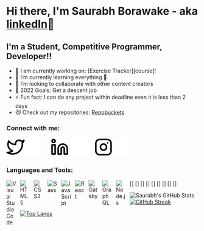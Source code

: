 # Hi there, I'm Saurabh Borawake - aka [linkedIn](https://www.linkedin.com/in/saurabh-borawake-75441a192/)👋 

## I'm a Student, Competitive Programmer, Developer!!

- 🔭 I am currently working on: [Exercise Tracker][course]!
- 🌱 I’m currently learning everything 🤣
- 👯 I’m looking to collaborate with other content creators
- 🥅 2022 Goals: Get a descent job
- ⚡ Fun fact: I can do any project within deadline even it is less than 2 days
- 😻 Check out my repositories: [Repobuckets](https://github.com/saurabh200014?tab=repositories)

### Connect with me:

[![website](./img/twitter-light.svg)](https://twitter.com/ImSaurabh5128)
[![website](./img/twitter-dark.svg)](https://twitter.com/ImSaurabh5128)
&nbsp;&nbsp;
[![website](./img/linkedin-light.svg)](https://www.linkedin.com/in/saurabh-borawake-75441a192/)
[![website](./img/linkedin-dark.svg)](https://www.linkedin.com/in/saurabh-borawake-75441a192/)
&nbsp;&nbsp;
[![website](./img/instagram-light.svg)](https://www.instagram.com/borawake_saurabh/)
[![website](./img/instagram-dark.svg)](https://www.instagram.com/borawake_saurabh/)

### Languages and Tools:

[<img align="left" alt="Visual Studio Code" width="26px" src="https://cdn.jsdelivr.net/gh/devicons/devicon/icons/vscode/vscode-original.svg" style="padding-right:10px;" />]
[<img align="left" alt="HTML5" width="26px" src="https://cdn.jsdelivr.net/gh/devicons/devicon/icons/html5/html5-original.svg" style="padding-right:10px;" />]
[<img align="left" alt="CSS3" width="26px" src="https://cdn.jsdelivr.net/gh/devicons/devicon/icons/css3/css3-original.svg" style="padding-right:10px;" />]
[<img align="left" alt="Sass" width="26px" src="https://cdn.jsdelivr.net/gh/devicons/devicon/icons/sass/sass-original.svg" style="padding-right:10px;" />]
[<img align="left" alt="JavaScript" width="26px" src="https://cdn.jsdelivr.net/gh/devicons/devicon/icons/javascript/javascript-original.svg" style="padding-right:10px;" />]
[<img align="left" alt="React" width="26px" src="https://cdn.jsdelivr.net/gh/devicons/devicon/icons/react/react-original.svg" style="padding-right:10px;" />]
[<img align="left" alt="Gatsby" width="26px" src="https://cdn.jsdelivr.net/gh/devicons/devicon/icons/gatsby/gatsby-original.svg" style="padding-right:10px;" />]
[<img align="left" alt="GraphQL" width="26px" src="https://cdn.jsdelivr.net/gh/devicons/devicon/icons/graphql/graphql-plain.svg" style="padding-right:10px;" />]
[<img align="left" alt="Node.js" width="26px" src="https://cdn.jsdelivr.net/gh/devicons/devicon/icons/nodejs/nodejs-original.svg" style="padding-right:10px;" />]




  <img align="left" alt="Saurabh's GitHub Stats" src="https://github-readme-stats.vercel.app/api?username=saurabh200014&show_icons=true&hide_border=false&title_color=ff652f&icon_color=FFE400&bg_color=09131B&text_color=ffffff&border_color=0c1a25" />

[![GitHub Streak](https://github-readme-streak-stats.herokuapp.com?user=saurabh200014&theme=highcontrast)](https://git.io/streak-stats)

[![Top Langs](https://github-readme-stats.vercel.app/api/top-langs/?username=saurabh200014&langs_count=8)](https://github.com/anuraghazra/github-readme-stats)